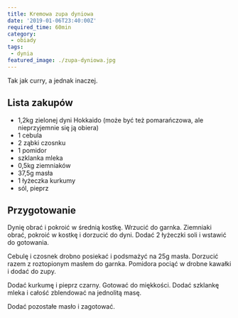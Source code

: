 ```yaml
---
title: Kremowa zupa dyniowa
date: '2019-01-06T23:40:00Z'
required_time: 60min
category:
 - obiady
tags:
 - dynia
featured_image: ./zupa-dyniowa.jpg
---
```


Tak jak curry, a jednak inaczej.

<!-- more -->

## Lista zakupów

- 1,2kg zielonej dyni Hokkaido (może być też pomarańczowa, ale nieprzyjemnie się ją obiera)
- 1 cebula
- 2 ząbki czosnku
- 1 pomidor
- szklanka mleka
- 0,5kg ziemniaków
- 37,5g masła
- 1 łyżeczka kurkumy
- sól, pieprz

## Przygotowanie

Dynię obrać i pokroić w średnią kostkę. Wrzucić do garnka. Ziemniaki obrać, pokroić w kostkę i dorzucić do dyni. Dodać 2 łyżeczki soli i wstawić do gotowania.

Cebulę i czosnek drobno posiekać i podsmażyć na 25g masła. Dorzucić razem z roztopionym masłem do garnka.
Pomidora pociąć w drobne kawałki i dodać do zupy.

Dodać kurkumę i pieprz czarny. Gotować do miękkości.
Dodać szklankę mleka i całość zblendować na jednolitą masę.

Dodać pozostałe masło i zagotować.
